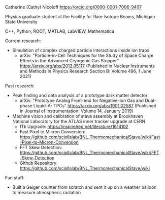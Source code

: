 Catherine (Cathy) Nicoloff
https://orcid.org/0000-0001-7006-9407

Physics graduate student at the Facility for Rare Isotope Beams, Michigan State University

C++, Python, ROOT, MATLAB, LabVIEW, Mathematica

Current research:
- Simulation of complex charged particle interactions inside ion traps
  - arXiv: "Particle-in-Cell Techniques for the Study of Space Charge Effects in the Advanced Cryogenic Gas Stopper" https://arxiv.org/abs/2012.05117 (Published in Nuclear Instruments and Methods in Physics Research Section B: Volume 496, 1 June 2021)

Past research:
- Peak finding and data analysis of a prototype dark matter detector
  - arXiv: "Prototype Analog Front-end for Negative-ion Gas and Dual-phase Liquid-Ar TPCs" https://arxiv.org/abs/1901.02587 (Published in Journal of Instrumentation: Volume 14, January 2019)
- Machine vision and calibration of stave assembly at Brookhaven National Laboratory for the ATLAS inner tracker upgrade at CERN 
  - ITk Upgrade: https://inspirehep.net/literature/1614102
  - Fast Pixel to Micron Conversion: https://github.com/sciollalab/BNL_ThermomechanicalStave/wiki/Fast-Pixel-to-Micron-Conversion
  - FFT Skew Detection: https://github.com/sciollalab/BNL_ThermomechanicalStave/wiki/FFT-Skew-Detection
  - Github Repository: https://github.com/sciollalab/BNL_ThermomechanicalStave/wiki

Fun stuff:
- Built a Geiger counter from scratch and sent it up on a weather balloon to measure atmospheric radiation

<!---
cnicoloff/cnicoloff is a ✨ special ✨ repository because its `README.md` (this file) appears on your GitHub profile.
You can click the Preview link to take a look at your changes.
--->
